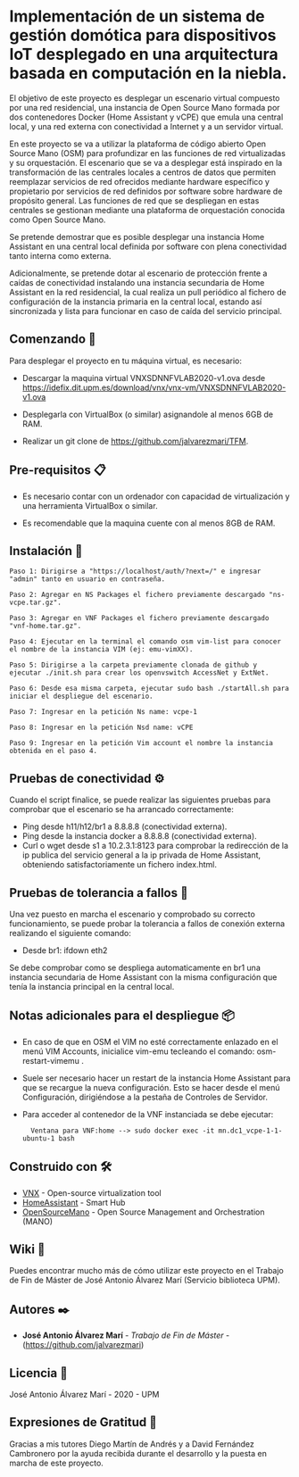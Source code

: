 #  Implementación de un sistema de gestión domótica para dispositivos IoT desplegado en una arquitectura basada en computación en la niebla.

El objetivo de este proyecto es desplegar un escenario virtual compuesto por una red residencial, una instancia de Open Source Mano formada por dos contenedores Docker (Home Assistant y vCPE) que emula una central local, y una red externa con conectividad a Internet y a un servidor virtual. 

En este proyecto se va a utilizar la plataforma de código abierto Open Source Mano (OSM) para profundizar en las funciones de red virtualizadas y su orquestación. El escenario que se va a desplegar está inspirado en la transformación de las centrales locales a centros de datos que permiten reemplazar servicios de red ofrecidos mediante hardware específico y propietario por servicios de red definidos por software sobre hardware de propósito general. Las funciones de red que se despliegan en estas centrales se gestionan mediante una plataforma de orquestación conocida como Open Source Mano. 

Se pretende demostrar que es posible desplegar una instancia Home Assistant en una central local definida por software con plena conectividad tanto interna como externa. 

Adicionalmente, se pretende dotar al escenario de protección frente a caídas de conectividad instalando una instancia secundaria de Home Assistant en la red residencial, la cual realiza un pull periódico al fichero de configuración de la instancia primaria en la central local, estando así sincronizada y lista para funcionar en caso de caída del servicio principal.  



## Comenzando 🚀

Para desplegar el proyecto en tu máquina virtual, es necesario:

- Descargar la maquina virtual VNXSDNNFVLAB2020-v1.ova desde https://idefix.dit.upm.es/download/vnx/vnx-vm/VNXSDNNFVLAB2020-v1.ova

- Desplegarla con VirtualBox (o similar) asignandole al menos 6GB de RAM.

- Realizar un git clone de https://github.com/jalvarezmari/TFM.



## Pre-requisitos 📋

- Es necesario contar con un ordenador con capacidad de virtualización y una herramienta VirtualBox o similar.

- Es recomendable que la maquina cuente con al menos 8GB de RAM.



## Instalación 🔧

	Paso 1: Dirigirse a "https://localhost/auth/?next=/" e ingresar "admin" tanto en usuario en contraseña.

	Paso 2: Agregar en NS Packages el fichero previamente descargado "ns-vcpe.tar.gz".

	Paso 3: Agregar en VNF Packages el fichero previamente descargado "vnf-home.tar.gz".

	Paso 4: Ejecutar en la terminal el comando osm vim-list para conocer el nombre de la instancia VIM (ej: emu-vimXX).

	Paso 5: Dirigirse a la carpeta previamente clonada de github y ejecutar ./init.sh para crear los openvswitch AccessNet y ExtNet.

	Paso 6: Desde esa misma carpeta, ejecutar sudo bash ./startAll.sh para iniciar el despliegue del escenario.

	Paso 7: Ingresar en la petición Ns name: vcpe-1

	Paso 8: Ingresar en la petición Nsd name: vCPE

	Paso 9: Ingresar en la petición Vim account el nombre la instancia obtenida en el paso 4.



## Pruebas de conectividad ⚙️

Cuando el script finalice, se puede realizar las siguientes pruebas para comprobar que el escenario se ha arrancado correctamente:

- Ping desde h11/h12/br1 a 8.8.8.8 (conectividad externa).
- Ping desde la instancia docker a 8.8.8.8 (conectividad externa).
- Curl o wget desde s1 a 10.2.3.1:8123 para comprobar la redirección de la ip publica del servicio general a la ip privada de Home Assistant, obteniendo satisfactoriamente un fichero index.html.



## Pruebas de tolerancia a fallos 🔩

Una vez puesto en marcha el escenario y comprobado su correcto funcionamiento, se puede probar la tolerancia a fallos de conexión externa realizando el siguiente comando:

- Desde br1: ifdown eth2

Se debe comprobar como se despliega automaticamente en br1 una instancia secundaria de Home Assistant con la misma configuración que tenía la instancia principal en la central local.



## Notas adicionales para el despliegue 📦

- En caso de que en OSM el VIM no esté correctamente enlazado en el menú VIM Accounts, inicialice vim-emu tecleando el comando: osm-restart-vimemu .

- Suele ser necesario hacer un restart de la instancia Home Assistant para que se recargue la nueva configuración. Esto se hacer desde el menú Configuración, dirigiéndose a la pestaña de Controles de Servidor.

- Para acceder al contenedor de la VNF instanciada se debe ejecutar:

		Ventana para VNF:home --> sudo docker exec -it mn.dc1_vcpe-1-1-ubuntu-1 bash



## Construido con 🛠️

* [VNX](https://web.dit.upm.es/vnxwiki/index.php/Main_Page) - Open-source virtualization tool
* [HomeAssistant](https://www.home-assistant.io/) - Smart Hub
* [OpenSourceMano](https://osm.etsi.org/) - Open Source Management and Orchestration (MANO)


## Wiki 📖

Puedes encontrar mucho más de cómo utilizar este proyecto en el Trabajo de Fin de Máster de José Antonio Álvarez Marí (Servicio biblioteca UPM).



## Autores ✒️

* **José Antonio Álvarez Marí** - *Trabajo de Fin de Máster* - (https://github.com/jalvarezmari)



## Licencia 📄

José Antonio Álvarez Marí - 2020 - UPM



## Expresiones de Gratitud 🎁

Gracias a mis tutores Diego Martín de Andrés y a David Fernández Cambronero por la ayuda recibida durante el desarrollo y la puesta en marcha de este proyecto.
